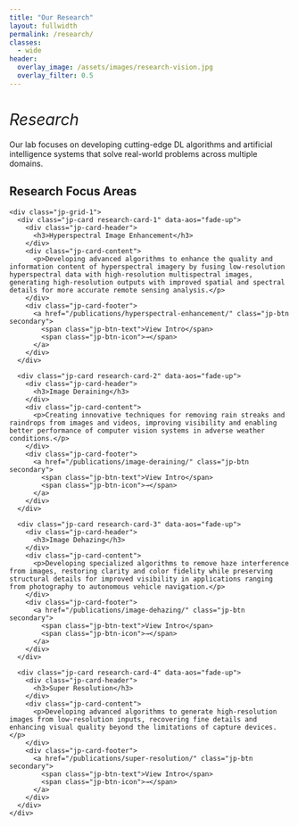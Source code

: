 ```yaml
---
title: "Our Research"
layout: fullwidth
permalink: /research/
classes:
  - wide
header:
  overlay_image: /assets/images/research-vision.jpg
  overlay_filter: 0.5
---
```


<link rel="stylesheet" href="/assets/css/homepage.css">

<div class="jp-section">
  <div class="container">
    <div class="jp-hero-content">
      <h1 style="font-style: italic; font-weight: normal;">Research</h1>
      <p class="jp-subtitle">Our lab focuses on developing cutting-edge DL algorithms and artificial intelligence systems that solve real-world problems across multiple domains.</p>
    </div>
  </div>
</div>

<div class="jp-section">
  <div class="container">
    <div class="jp-section-header">
      <h2>Research Focus Areas</h2>
    </div>

    <div class="jp-grid-1">
      <div class="jp-card research-card-1" data-aos="fade-up">
        <div class="jp-card-header">
          <h3>Hyperspectral Image Enhancement</h3>
        </div>
        <div class="jp-card-content">
          <p>Developing advanced algorithms to enhance the quality and information content of hyperspectral imagery by fusing low-resolution hyperspectral data with high-resolution multispectral images, generating high-resolution outputs with improved spatial and spectral details for more accurate remote sensing analysis.</p>
        </div>
        <div class="jp-card-footer">
          <a href="/publications/hyperspectral-enhancement/" class="jp-btn secondary">
            <span class="jp-btn-text">View Intro</span>
            <span class="jp-btn-icon">→</span>
          </a>
        </div>
      </div>

      <div class="jp-card research-card-2" data-aos="fade-up">
        <div class="jp-card-header">
          <h3>Image Deraining</h3>
        </div>
        <div class="jp-card-content">
          <p>Creating innovative techniques for removing rain streaks and raindrops from images and videos, improving visibility and enabling better performance of computer vision systems in adverse weather conditions.</p>
        </div>
        <div class="jp-card-footer">
          <a href="/publications/image-deraining/" class="jp-btn secondary">
            <span class="jp-btn-text">View Intro</span>
            <span class="jp-btn-icon">→</span>
          </a>
        </div>
      </div>

      <div class="jp-card research-card-3" data-aos="fade-up">
        <div class="jp-card-header">
          <h3>Image Dehazing</h3>
        </div>
        <div class="jp-card-content">
          <p>Developing specialized algorithms to remove haze interference from images, restoring clarity and color fidelity while preserving structural details for improved visibility in applications ranging from photography to autonomous vehicle navigation.</p>
        </div>
        <div class="jp-card-footer">
          <a href="/publications/image-dehazing/" class="jp-btn secondary">
            <span class="jp-btn-text">View Intro</span>
            <span class="jp-btn-icon">→</span>
          </a>
        </div>
      </div>

      <div class="jp-card research-card-4" data-aos="fade-up">
        <div class="jp-card-header">
          <h3>Super Resolution</h3>
        </div>
        <div class="jp-card-content">
          <p>Developing advanced algorithms to generate high-resolution images from low-resolution inputs, recovering fine details and enhancing visual quality beyond the limitations of capture devices.</p>
        </div>
        <div class="jp-card-footer">
          <a href="/publications/super-resolution/" class="jp-btn secondary">
            <span class="jp-btn-text">View Intro</span>
            <span class="jp-btn-icon">→</span>
          </a>
        </div>
      </div>
    </div>
  </div>
</div>

<script src="https://unpkg.com/aos@2.3.1/dist/aos.js"></script>
<script>
  AOS.init({
    duration: 300,
    once: true,
    offset: 100
  });
</script>

<style>
/* Full width layout overrides */
.jp-section {
  width: 100%;
  padding: var(--jp-spacing-lg) 3rem;
  margin: 0;
}

.container {
  max-width: 100%;
  width: 100%;
  margin: 0;
  padding: 0;
}

/* Row by row layout with more width */
.jp-grid-1 {
  display: flex;
  flex-direction: column;
  gap: var(--jp-spacing-lg);
  margin-bottom: var(--jp-spacing-xl);
  width: 100%;
  max-width: none;
}

/* Ensure consistent card heights */
.jp-card {
  display: flex;
  flex-direction: column;
  padding: var(--jp-spacing-xl);
  min-height: auto;
  width: 100%;
  max-width: none;
}

.jp-card-header h3 {
  font-size: 1.5rem;
  font-weight: 700;
  color: var(--jp-black);
  margin: 0 0 var(--jp-spacing-md);
  line-height: 1.4;
}

.jp-card-content {
  flex: 1;
}

.jp-card-footer {
  margin-top: auto;
  padding-top: var(--jp-spacing-md);
}

/* Research topic color styles */
.research-card-1 .jp-card-header h3,
.research-card-2 .jp-card-header h3,
.research-card-3 .jp-card-header h3,
.research-card-4 .jp-card-header h3 {
  color: var(--jp-accent);
}
</style>

<!-- ### [Image Enhancement](/publications/image-enhancement/)

 Developing cutting-edge techniques for improving image quality, including low-light enhancement, super-resolution, denoising, and color correction to produce visually pleasing and information-rich imagery for various applications.

[View Intro](/publications/image-enhancement/){: .btn .btn--primary} -->

<!-- ## Featured Projects

*Coming Soon* -->

<!--
## Research Methodology

### Problem Identification
We identify challenging real-world problems where AI and machine learning can make a significant impact, with a focus on problems that benefit society and advance scientific knowledge.

### Algorithm Development
Our team designs innovative machine learning algorithms and architectures that address the unique challenges of each problem, often pushing the boundaries of current methodologies.

### Experimentation
We conduct rigorous experiments to validate our hypotheses and evaluate the performance of our algorithms, ensuring scientific reproducibility and reliability in our findings.

### Deployment & Impact
We strive to translate our research into practical applications that can be deployed in real-world scenarios, measuring success by the tangible impact our work has on society.
-->